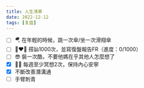 ```yaml
---
title: 人生清單
date: 2022-12-12
tags: [复盘]
---
```


- [ ] 🪂 在年輕的時候，跳一次傘/坐一次滑翔傘
- [ ] 👩‍❤️‍👨 搭訕1000次，並寫復盤報告FR（進度：0/1000）
- [ ] 😎 裝一次酷，不要他媽在乎其他人怎麼想了
- [x] 🧘‍♂️ 每週至少冥想2次，保持內心安寧
- [x] 不斷改善潛溝通
- [ ] 手臂刺青
